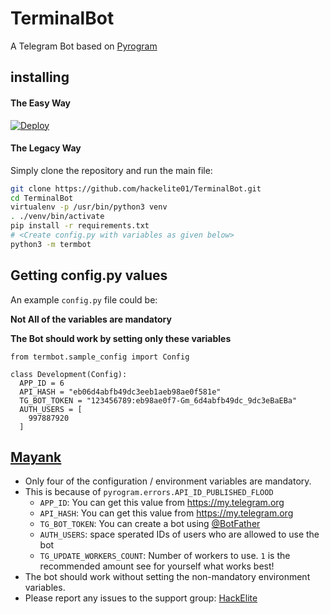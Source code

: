 # TerminalBot

A Telegram Bot based on [Pyrogram](https://github.com/pyrogram/pyrogram)

## installing

#### The Easy Way

[![Deploy](https://www.herokucdn.com/deploy/button.svg)](https://heroku.com/deploy)

#### The Legacy Way
Simply clone the repository and run the main file:

```sh
git clone https://github.com/hackelite01/TerminalBot.git
cd TerminalBot
virtualenv -p /usr/bin/python3 venv
. ./venv/bin/activate
pip install -r requirements.txt
# <Create config.py with variables as given below>
python3 -m termbot
```


## Getting config.py values

An example `config.py` file could be:

**Not All of the variables are mandatory**

__The Bot should work by setting only these variables__

```python3
from termbot.sample_config import Config

class Development(Config):
  APP_ID = 6
  API_HASH = "eb06d4abfb49dc3eeb1aeb98ae0f581e"
  TG_BOT_TOKEN = "123456789:eb98ae0f7-Gm_6d4abfb49dc_9dc3eBaEBa"
  AUTH_USERS = [
    997887920
  ]
```


## [Mayank](https://telegram.dog/mayank1rajput)

- Only four of the configuration / environment variables are mandatory.
- This is because of `pyrogram.errors.API_ID_PUBLISHED_FLOOD`
    - `APP_ID`:   You can get this value from https://my.telegram.org
    - `API_HASH`:   You can get this value from https://my.telegram.org
    - `TG_BOT_TOKEN`: You can create a bot using [@BotFather](https://telegram.dog/BotFather)
    - `AUTH_USERS`: space sperated IDs of users who are allowed to use the bot
    - `TG_UPDATE_WORKERS_COUNT`: Number of workers to use. `1` is the recommended amount see for yourself what works best!
- The bot should work without setting the non-mandatory environment variables.
- Please report any issues to the support group: [HackElite](https://t.me/hackelite01)

